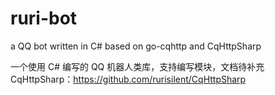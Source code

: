 # ruri-bot
a QQ bot written in C# based on go-cqhttp and CqHttpSharp

一个使用 C# 编写的 QQ 机器人类库，支持编写模块，文档待补充
CqHttpSharp：https://github.com/rurisilent/CqHttpSharp
